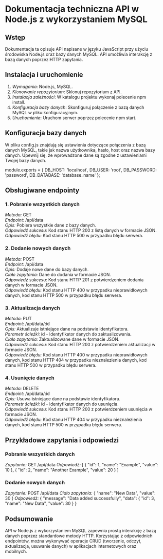 # Dokumentacja techniczna API w Node.js z wykorzystaniem MySQL

## Wstęp
Dokumentacja ta opisuje API napisane w języku JavaScript przy użyciu środowiska Node.js oraz bazy danych MySQL. API umożliwia interakcję z bazą danych poprzez HTTP zapytania.

## Instalacja i uruchomienie
1. *Wymagania*: Node.js, MySQL.
2. *Klonowanie repozytorium*: Sklonuj repozytorium z API.
3. *Instalacja zależności*: W katalogu projektu wykonaj polecenie npm install.
4. *Konfiguracja bazy danych*: Skonfiguruj połączenie z bazą danych MySQL w pliku konfiguracyjnym.
5. *Uruchomienie*: Uruchom serwer poprzez polecenie npm start.

## Konfiguracja bazy danych
W pliku config.js znajdują się ustawienia dotyczące połączenia z bazą danych MySQL, takie jak nazwa użytkownika, hasło, host oraz nazwa bazy danych. Upewnij się, że wprowadzone dane są zgodne z ustawieniami Twojej bazy danych.

module.exports = {
  DB_HOST: 'localhost',
  DB_USER: 'root',
  DB_PASSWORD: 'password',
  DB_DATABASE: 'database_name'
};

## Obsługiwane endpointy

### 1. Pobranie wszystkich danych
*Metoda:* GET  
*Endpoint:* /api/data  
*Opis:* Pobiera wszystkie dane z bazy danych.  
*Odpowiedź sukcesu:* Kod stanu HTTP 200 z listą danych w formacie JSON.  
*Odpowiedź błędu:* Kod stanu HTTP 500 w przypadku błędu serwera.

### 2. Dodanie nowych danych
*Metoda:* POST  
*Endpoint:* /api/data  
*Opis:* Dodaje nowe dane do bazy danych.  
*Ciało zapytania:* Dane do dodania w formacie JSON.  
*Odpowiedź sukcesu:* Kod stanu HTTP 201 z potwierdzeniem dodania danych w formacie JSON.  
*Odpowiedź błędu:* Kod stanu HTTP 400 w przypadku nieprawidłowych danych, kod stanu HTTP 500 w przypadku błędu serwera.

### 3. Aktualizacja danych
*Metoda:* PUT  
*Endpoint:* /api/data/:id  
*Opis:* Aktualizuje istniejące dane na podstawie identyfikatora.  
*Parametr ścieżki:* id - Identyfikator danych do zaktualizowania.  
*Ciało zapytania:* Zaktualizowane dane w formacie JSON.  
*Odpowiedź sukcesu:* Kod stanu HTTP 200 z potwierdzeniem aktualizacji w formacie JSON.  
*Odpowiedź błędu:* Kod stanu HTTP 400 w przypadku nieprawidłowych danych, kod stanu HTTP 404 w przypadku nieznalezienia danych, kod stanu HTTP 500 w przypadku błędu serwera.

### 4. Usunięcie danych
*Metoda:* DELETE  
*Endpoint:* /api/data/:id  
*Opis:* Usuwa istniejące dane na podstawie identyfikatora.  
*Parametr ścieżki:* id - Identyfikator danych do usunięcia.  
*Odpowiedź sukcesu:* Kod stanu HTTP 200 z potwierdzeniem usunięcia w formacie JSON.  
*Odpowiedź błędu:* Kod stanu HTTP 404 w przypadku nieznalezienia danych, kod stanu HTTP 500 w przypadku błędu serwera.

## Przykładowe zapytania i odpowiedzi
### Pobranie wszystkich danych
*Zapytanie:*
GET /api/data
*Odpowiedź:*
[
  {
    "id": 1,
    "name": "Example",
    "value": 10
  },
  {
    "id": 2,
    "name": "Another Example",
    "value": 20
  }
]

### Dodanie nowych danych
*Zapytanie:*
POST /api/data
*Ciało zapytania:*
{
  "name": "New Data",
  "value": 30
}
*Odpowiedź:*
{
  "message": "Data added successfully",
  "data": {
    "id": 3,
    "name": "New Data",
    "value": 30
  }
}

## Podsumowanie
API w Node.js z wykorzystaniem MySQL zapewnia prostą interakcję z bazą danych poprzez standardowe metody HTTP. Korzystając z odpowiednich endpointów, można wykonywać operacje CRUD (tworzenie, odczyt, aktualizacja, usuwanie danych) w aplikacjach internetowych oraz mobilnych.

